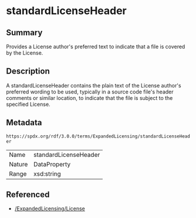 <!-- Automatically generated by spec-parser v2.3.0 on 2024-07-09T12:43:38.633388+00:00 -->
<!-- SPDX-License-Identifier: Community-Spec-1.0 -->

# standardLicenseHeader

## Summary

Provides a License author's preferred text to indicate that a file is covered
by the License.


## Description

A standardLicenseHeader contains the plain text of the License author's
preferred wording to be used, typically in a source code file's header
comments or similar location, to indicate that the file is subject to
the specified License.


## Metadata

`https://spdx.org/rdf/3.0.0/terms/ExpandedLicensing/standardLicenseHeader`


| | |
|---|---|
| Name | standardLicenseHeader |
| Nature | DataProperty |
| Range | xsd:string |




## Referenced

- [/ExpandedLicensing/License](../../ExpandedLicensing/Classes/License.md)

